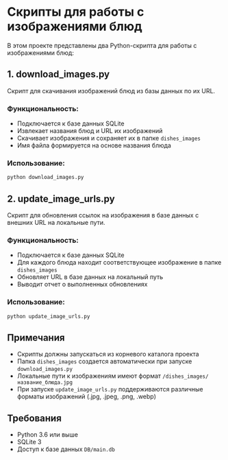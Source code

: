 # Скрипты для работы с изображениями блюд

В этом проекте представлены два Python-скрипта для работы с изображениями блюд:

## 1. download_images.py

Скрипт для скачивания изображений блюд из базы данных по их URL.

### Функциональность:
- Подключается к базе данных SQLite
- Извлекает названия блюд и URL их изображений
- Скачивает изображения и сохраняет их в папке `dishes_images`
- Имя файла формируется на основе названия блюда

### Использование:
```bash
python download_images.py
```

## 2. update_image_urls.py

Скрипт для обновления ссылок на изображения в базе данных с внешних URL на локальные пути.

### Функциональность:
- Подключается к базе данных SQLite
- Для каждого блюда находит соответствующее изображение в папке `dishes_images`
- Обновляет URL в базе данных на локальный путь
- Выводит отчет о выполненных обновлениях

### Использование:
```bash
python update_image_urls.py
```

## Примечания

- Скрипты должны запускаться из корневого каталога проекта
- Папка `dishes_images` создается автоматически при запуске `download_images.py`
- Локальные пути к изображениям имеют формат `/dishes_images/название_блюда.jpg`
- При запуске `update_image_urls.py` поддерживаются различные форматы изображений (.jpg, .jpeg, .png, .webp)

## Требования
- Python 3.6 или выше
- SQLite 3
- Доступ к базе данных `DB/main.db` 